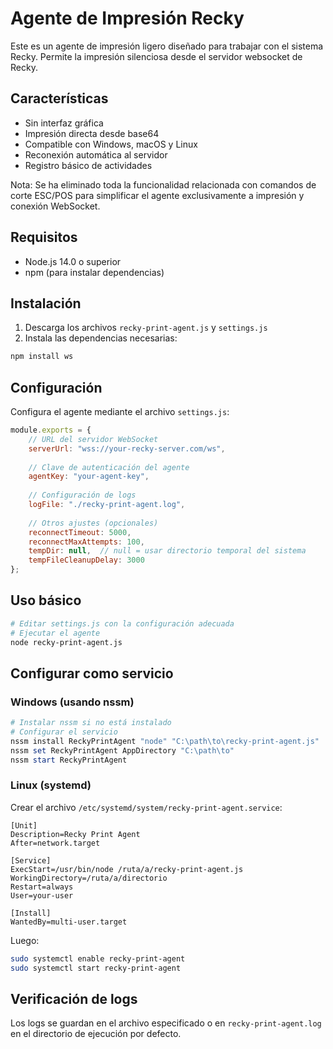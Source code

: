 # Agente de Impresión Recky

Este es un agente de impresión ligero diseñado para trabajar con el sistema Recky. Permite la impresión silenciosa desde el servidor websocket de Recky.

## Características

- Sin interfaz gráfica
- Impresión directa desde base64
- Compatible con Windows, macOS y Linux
- Reconexión automática al servidor
- Registro básico de actividades

Nota: Se ha eliminado toda la funcionalidad relacionada con comandos de corte ESC/POS para simplificar el agente exclusivamente a impresión y conexión WebSocket.

## Requisitos

- Node.js 14.0 o superior
- npm (para instalar dependencias)

## Instalación

1. Descarga los archivos `recky-print-agent.js` y `settings.js`
2. Instala las dependencias necesarias:

```bash
npm install ws
```

## Configuración

Configura el agente mediante el archivo `settings.js`:

```javascript
module.exports = {
    // URL del servidor WebSocket
    serverUrl: "wss://your-recky-server.com/ws",
    
    // Clave de autenticación del agente
    agentKey: "your-agent-key",
    
    // Configuración de logs
    logFile: "./recky-print-agent.log",
    
    // Otros ajustes (opcionales)
    reconnectTimeout: 5000,
    reconnectMaxAttempts: 100,
    tempDir: null,  // null = usar directorio temporal del sistema
    tempFileCleanupDelay: 3000
};
```

## Uso básico

```bash
# Editar settings.js con la configuración adecuada
# Ejecutar el agente
node recky-print-agent.js
```

## Configurar como servicio

### Windows (usando nssm)

```powershell
# Instalar nssm si no está instalado
# Configurar el servicio
nssm install ReckyPrintAgent "node" "C:\path\to\recky-print-agent.js"
nssm set ReckyPrintAgent AppDirectory "C:\path\to"
nssm start ReckyPrintAgent
```

### Linux (systemd)

Crear el archivo `/etc/systemd/system/recky-print-agent.service`:

```
[Unit]
Description=Recky Print Agent
After=network.target

[Service]
ExecStart=/usr/bin/node /ruta/a/recky-print-agent.js
WorkingDirectory=/ruta/a/directorio
Restart=always
User=your-user

[Install]
WantedBy=multi-user.target
```

Luego:
```bash
sudo systemctl enable recky-print-agent
sudo systemctl start recky-print-agent
```

## Verificación de logs

Los logs se guardan en el archivo especificado o en `recky-print-agent.log` en el directorio de ejecución por defecto.
